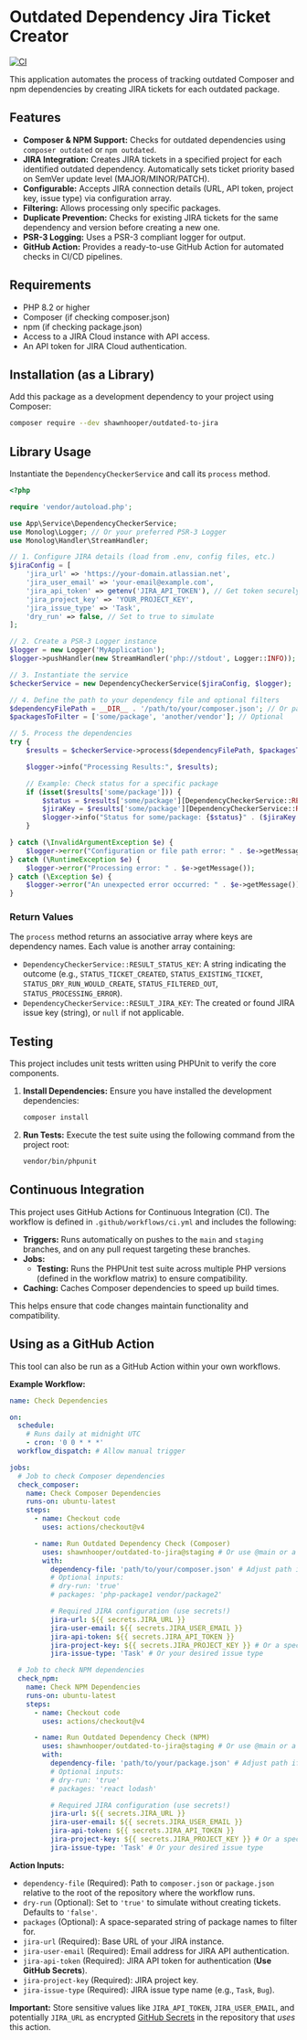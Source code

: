 # Outdated Dependency Jira Ticket Creator

[![CI](https://github.com/shawnhooper/outdated-to-jira/actions/workflows/ci.yml/badge.svg)](https://github.com/shawnhooper/outdated-to-jira/actions/workflows/ci.yml)

This application automates the process of tracking outdated Composer and npm dependencies by creating JIRA tickets for each outdated package.

## Features

*   **Composer & NPM Support:** Checks for outdated dependencies using `composer outdated` or `npm outdated`.
*   **JIRA Integration:** Creates JIRA tickets in a specified project for each identified outdated dependency. Automatically sets ticket priority based on SemVer update level (MAJOR/MINOR/PATCH).
*   **Configurable:** Accepts JIRA connection details (URL, API token, project key, issue type) via configuration array.
*   **Filtering:** Allows processing only specific packages.
*   **Duplicate Prevention:** Checks for existing JIRA tickets for the same dependency and version before creating a new one.
*   **PSR-3 Logging:** Uses a PSR-3 compliant logger for output.
*   **GitHub Action:** Provides a ready-to-use GitHub Action for automated checks in CI/CD pipelines.

## Requirements

*   PHP 8.2 or higher
*   Composer (if checking composer.json)
*   npm (if checking package.json)
*   Access to a JIRA Cloud instance with API access.
*   An API token for JIRA Cloud authentication.

## Installation (as a Library)

Add this package as a development dependency to your project using Composer:

```bash
composer require --dev shawnhooper/outdated-to-jira
```

## Library Usage

Instantiate the `DependencyCheckerService` and call its `process` method.

```php
<?php

require 'vendor/autoload.php';

use App\Service\DependencyCheckerService;
use Monolog\Logger; // Or your preferred PSR-3 Logger
use Monolog\Handler\StreamHandler;

// 1. Configure JIRA details (load from .env, config files, etc.)
$jiraConfig = [
    'jira_url' => 'https://your-domain.atlassian.net',
    'jira_user_email' => 'your-email@example.com',
    'jira_api_token' => getenv('JIRA_API_TOKEN'), // Get token securely!
    'jira_project_key' => 'YOUR_PROJECT_KEY',
    'jira_issue_type' => 'Task',
    'dry_run' => false, // Set to true to simulate
];

// 2. Create a PSR-3 Logger instance
$logger = new Logger('MyApplication');
$logger->pushHandler(new StreamHandler('php://stdout', Logger::INFO));

// 3. Instantiate the service
$checkerService = new DependencyCheckerService($jiraConfig, $logger);

// 4. Define the path to your dependency file and optional filters
$dependencyFilePath = __DIR__ . '/path/to/your/composer.json'; // Or package.json
$packagesToFilter = ['some/package', 'another/vendor']; // Optional

// 5. Process the dependencies
try {
    $results = $checkerService->process($dependencyFilePath, $packagesToFilter);

    $logger->info("Processing Results:", $results);

    // Example: Check status for a specific package
    if (isset($results['some/package'])) {
        $status = $results['some/package'][DependencyCheckerService::RESULT_STATUS_KEY];
        $jiraKey = $results['some/package'][DependencyCheckerService::RESULT_JIRA_KEY];
        $logger->info("Status for some/package: {$status}" . ($jiraKey ? " ({$jiraKey})" : ''));
    }

} catch (\InvalidArgumentException $e) {
    $logger->error("Configuration or file path error: " . $e->getMessage());
} catch (\RuntimeException $e) {
    $logger->error("Processing error: " . $e->getMessage());
} catch (\Exception $e) {
    $logger->error("An unexpected error occurred: " . $e->getMessage());
}

```

### Return Values

The `process` method returns an associative array where keys are dependency names. Each value is another array containing:

*   `DependencyCheckerService::RESULT_STATUS_KEY`: A string indicating the outcome (e.g., `STATUS_TICKET_CREATED`, `STATUS_EXISTING_TICKET`, `STATUS_DRY_RUN_WOULD_CREATE`, `STATUS_FILTERED_OUT`, `STATUS_PROCESSING_ERROR`).
*   `DependencyCheckerService::RESULT_JIRA_KEY`: The created or found JIRA issue key (string), or `null` if not applicable.

## Testing

This project includes unit tests written using PHPUnit to verify the core components.

1.  **Install Dependencies:** Ensure you have installed the development dependencies:
    ```bash
    composer install
    ```
2.  **Run Tests:** Execute the test suite using the following command from the project root:
    ```bash
    vendor/bin/phpunit
    ```

## Continuous Integration

This project uses GitHub Actions for Continuous Integration (CI). The workflow is defined in `.github/workflows/ci.yml` and includes the following:

*   **Triggers:** Runs automatically on pushes to the `main` and `staging` branches, and on any pull request targeting these branches.
*   **Jobs:**
    *   **Testing:** Runs the PHPUnit test suite across multiple PHP versions (defined in the workflow matrix) to ensure compatibility.
*   **Caching:** Caches Composer dependencies to speed up build times.

This helps ensure that code changes maintain functionality and compatibility.

## Using as a GitHub Action

This tool can also be run as a GitHub Action within your own workflows.

**Example Workflow:**

```yaml
name: Check Dependencies

on:
  schedule:
    # Runs daily at midnight UTC
    - cron: '0 0 * * *'
  workflow_dispatch: # Allow manual trigger

jobs:
  # Job to check Composer dependencies
  check_composer:
    name: Check Composer Dependencies
    runs-on: ubuntu-latest
    steps:
      - name: Checkout code
        uses: actions/checkout@v4

      - name: Run Outdated Dependency Check (Composer)
        uses: shawnhooper/outdated-to-jira@staging # Or use @main or a specific tag/commit
        with:
          dependency-file: 'path/to/your/composer.json' # Adjust path if needed
          # Optional inputs:
          # dry-run: 'true'
          # packages: 'php-package1 vendor/package2'

          # Required JIRA configuration (use secrets!)
          jira-url: ${{ secrets.JIRA_URL }}
          jira-user-email: ${{ secrets.JIRA_USER_EMAIL }}
          jira-api-token: ${{ secrets.JIRA_API_TOKEN }}
          jira-project-key: ${{ secrets.JIRA_PROJECT_KEY }} # Or a specific key for PHP deps?
          jira-issue-type: 'Task' # Or your desired issue type

  # Job to check NPM dependencies
  check_npm:
    name: Check NPM Dependencies
    runs-on: ubuntu-latest
    steps:
      - name: Checkout code
        uses: actions/checkout@v4

      - name: Run Outdated Dependency Check (NPM)
        uses: shawnhooper/outdated-to-jira@staging # Or use @main or a specific tag/commit
        with:
          dependency-file: 'path/to/your/package.json' # Adjust path if needed
          # Optional inputs:
          # dry-run: 'true'
          # packages: 'react lodash'

          # Required JIRA configuration (use secrets!)
          jira-url: ${{ secrets.JIRA_URL }}
          jira-user-email: ${{ secrets.JIRA_USER_EMAIL }}
          jira-api-token: ${{ secrets.JIRA_API_TOKEN }}
          jira-project-key: ${{ secrets.JIRA_PROJECT_KEY }} # Or a specific key for JS deps?
          jira-issue-type: 'Task' # Or your desired issue type

```

**Action Inputs:**

*   `dependency-file` (Required): Path to `composer.json` or `package.json` relative to the root of the repository where the workflow runs.
*   `dry-run` (Optional): Set to `'true'` to simulate without creating tickets. Defaults to `'false'`.
*   `packages` (Optional): A space-separated string of package names to filter for.
*   `jira-url` (Required): Base URL of your JIRA instance.
*   `jira-user-email` (Required): Email address for JIRA API authentication.
*   `jira-api-token` (Required): JIRA API token for authentication (**Use GitHub Secrets**).
*   `jira-project-key` (Required): JIRA project key.
*   `jira-issue-type` (Required): JIRA issue type name (e.g., `Task`, `Bug`).

**Important:** Store sensitive values like `JIRA_API_TOKEN`, `JIRA_USER_EMAIL`, and potentially `JIRA_URL` as encrypted [GitHub Secrets](https://docs.github.com/en/actions/security-guides/using-secrets-in-github-actions) in the repository that *uses* this action.
